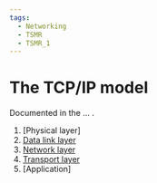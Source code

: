 ```yaml
---
tags:
  - Networking
  - TSMR
  - TSMR_1
---
```


# The TCP/IP model

Documented in the ... .
1. [Physical layer]
2. [Data link layer](./MACAddresses/MACAddresses.md)
3. [Network layer](./IPAddresses/IPAddresses.md)
4. [Transport layer](./TransportLayer/TransportLayer.md)
5. [Application]
